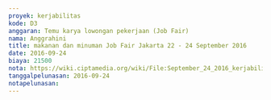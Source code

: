 ```yaml
---
proyek: kerjabilitas
kode: D3
anggaran: Temu karya lowongan pekerjaan (Job Fair)
nama: Anggrahini
title: makanan dan minuman Job Fair Jakarta 22 - 24 September 2016
date: 2016-09-24
biaya: 21500
nota: https://wiki.ciptamedia.org/wiki/File:September_24_2016_kerjabilitas_D3_snack_jobfair_jakarta_inok.jpg
tanggalpelunasan: 2016-09-24
notapelunasan:
---
```

